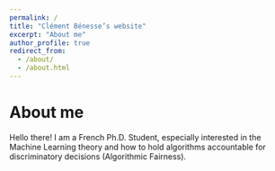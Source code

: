 ```yaml
---
permalink: /
title: "Clément Bénesse’s website"
excerpt: "About me"
author_profile: true
redirect_from: 
  - /about/
  - /about.html
---
```

About me
======
Hello there! I am a French Ph.D. Student, especially interested in the Machine Learning theory and how to hold algorithms accountable for discriminatory decisions (Algorithmic Fairness).
